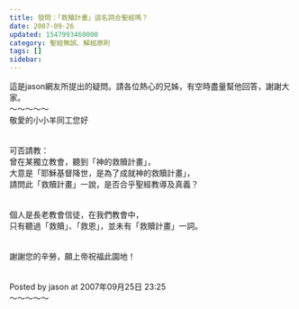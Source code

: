 ```yaml
---
title: 發問：「救贖計畫」這名詞合聖經嗎？
date: 2007-09-26
updated: 1547993460000
category: 聖經無誤、解經原則
tags: []
sidebar: 
---
```


<p>這是jason網友所提出的疑問。請各位熱心的兄姊，有空時盡量幫他回答，謝謝大家。<br/><!--more-->～～～～～<br/>敬愛的小小羊同工您好<br/><br/><br/>可否請教：<br/>曾在某獨立教會，聽到「神的救贖計畫」，<br/>大意是「耶穌基督降世，是為了成就神的救贖計畫」，<br/>請問此「救贖計畫」一說，是否合乎聖經教導及真義？<br/><br/><br/>個人是長老教會信徒，在我們教會中，<br/>只有聽過「救贖」、「救恩」，並未有「救贖計畫」一詞。<br/><br/><br/>謝謝您的辛勞，願上帝祝福此園地！<br/><br/><br/>Posted by jason at 2007年09月25日 23:25 <br/>～～～～～<br/></p>